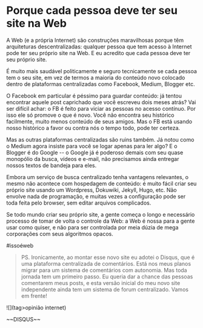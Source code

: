 # Porque cada pessoa deve ter seu site na Web

A Web (e a própria Internet) são construções maravilhosas porque têm
arquiteturas descentralizadas: qualquer pessoa que tem acesso à Internet
pode ter seu próprio site na Web. E eu acredito que cada pessoa deve ter
seu próprio site.

É muito mais saudável politicamente e seguro tecnicamente se cada pessoa
tem o seu site, em vez de termos a maioria do conteúdo novo colocado
dentro de plataformas centralizadas como Facebook, Medium, Blogger etc.

O Facebook em particular é péssimo para guardar conteúdo: já tentou
encontrar aquele post caprichado que você escreveu dois meses atrás? Vai
ser difícil achar: o FB é feito para viciar as pessoas no acesso
contínuo. Por isso ele só promove o que é novo. Você não encontra seu
histórico facilmente, muito menos conteúdo de seus amigos. Mas o FB está
usando nosso histórico a favor ou contra nós o tempo todo, pode ter
certeza.

Mas as outras plataformas centralizadas são ruins também. Já notou como
o Medium agora insiste para você se logar apenas para ler algo? E o
Blogger é do Google \-- o Google já é poderoso demais com seu quase
monopólio da busca, vídeos e e-mail, não precisamos ainda entregar
nossos textos de bandeja para eles.

Embora um serviço de busca centralizado tenha vantagens relevantes, o
mesmo não acontece com hospedagem de conteúdo: é muito fácil criar seu
próprio site usando um Wordpress, Dokuwiki, Jekyll, Hugo, etc. Não
envolve nada de programação, e muitas vezes a configuração pode ser toda
feita pelo browser, sem editar arquivos complicados.

Se todo mundo criar seu próprio site, a gente começa o longo e
necessário processo de tomar de volta o controle da Web: a Web é nossa
para a gente usar como quiser, e não para ser controlada por meia dúzia
de mega corporações com seus algoritmos opacos.

#issoéweb

> PS. Ironicamente, ao montar esse novo site eu adotei o Disqus, que é
> uma plataforma centralizada de comentários. Está nos meus planos
> migrar para um sistema de comentários com autonomia. Mas toda jornada
> tem um primeiro passo. Eu queria dar a chance das pessoas comentarem
> meus posts, e esta versão inicial do meu novo site independente ainda
> tem um sistema de forum centralizado. Vamos em frente!

![](tag>opinião internet)

\~\~DISQUS\~\~
